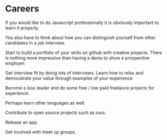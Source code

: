 # Careers

If you would like to do Javascript professionally it is obviously important to learn it properly.

You also have to think about how you can distinguish yourself from other candidates in a job interview.

Start to build a portfolio of your skills on github with creative projects.  There is nothing more impressive than having a demo to show a prospective employer.  

Get interview fit by doing lots of interviews.  Learn how to relax and demonstrate your value through examples of your experience.

Become a loss leader and do some free / low paid freelance projects for experience.

Perhaps learn other languages as well.

Contribute to open source projects such as ours.

Release an app.

Get involved with meet up groups.